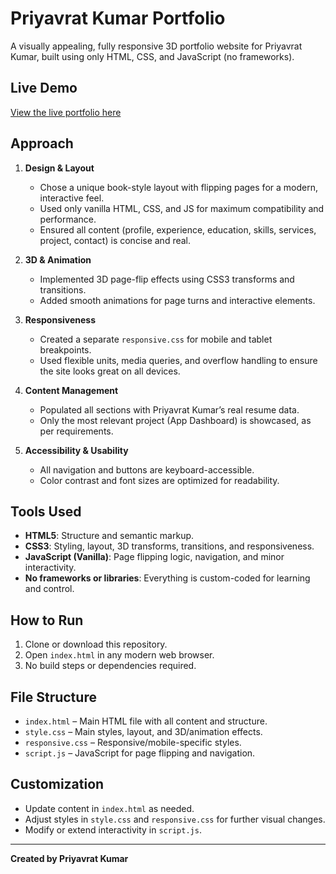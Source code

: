 # Priyavrat Kumar Portfolio

A visually appealing, fully responsive 3D portfolio website for Priyavrat Kumar, built using only HTML, CSS, and JavaScript (no frameworks).


## Live Demo

[View the live portfolio here](https://jade-dragon-4407f4.netlify.app/)

## Approach

1. **Design & Layout**
   - Chose a unique book-style layout with flipping pages for a modern, interactive feel.
   - Used only vanilla HTML, CSS, and JS for maximum compatibility and performance.
   - Ensured all content (profile, experience, education, skills, services, project, contact) is concise and real.

2. **3D & Animation**
   - Implemented 3D page-flip effects using CSS3 transforms and transitions.
   - Added smooth animations for page turns and interactive elements.

3. **Responsiveness**
   - Created a separate `responsive.css` for mobile and tablet breakpoints.
   - Used flexible units, media queries, and overflow handling to ensure the site looks great on all devices.

4. **Content Management**
   - Populated all sections with Priyavrat Kumar’s real resume data.
   - Only the most relevant project (App Dashboard) is showcased, as per requirements.

5. **Accessibility & Usability**
   - All navigation and buttons are keyboard-accessible.
   - Color contrast and font sizes are optimized for readability.

## Tools Used

- **HTML5**: Structure and semantic markup.
- **CSS3**: Styling, layout, 3D transforms, transitions, and responsiveness.
- **JavaScript (Vanilla)**: Page flipping logic, navigation, and minor interactivity.
- **No frameworks or libraries**: Everything is custom-coded for learning and control.

## How to Run

1. Clone or download this repository.
2. Open `index.html` in any modern web browser.
3. No build steps or dependencies required.

## File Structure

- `index.html` – Main HTML file with all content and structure.
- `style.css` – Main styles, layout, and 3D/animation effects.
- `responsive.css` – Responsive/mobile-specific styles.
- `script.js` – JavaScript for page flipping and navigation.

## Customization

- Update content in `index.html` as needed.
- Adjust styles in `style.css` and `responsive.css` for further visual changes.
- Modify or extend interactivity in `script.js`.

---

**Created by Priyavrat Kumar**
